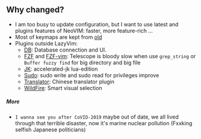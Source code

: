 ## Why changed?
- I am too busy to update configuration, but I want to use latest and plugins features of NeoVIM: faster, more feature-rich ...
- Most of keymaps are kept from [old](https://github.com/genmzy/nvim-old)
- Plugins outside LazyVim:
	- [DB](https://github.com/kristijanhusak/vim-dadbod-ui): Database connection and UI.
	- [FZF](https://github.com/junegunn/fzf) and [FZF-vim](https://github.com/junegunn/fzf.vim): Telescope is bloody slow when use `grep_string` or `Buffer fuzzy find` for big directory and big file
	- [JK](https://github.com/rainbowhxch/accelerated-jk.nvim): accelerated-jk lua-edition
	- [Sudo](https://github.com/lambdalisue/suda.vim): sudo write and sudo read for privileges improve
	- [Translator](https://github.com/JuanZoran/Trans.nvim): Chinese translator plugin
	- [WildFire](https://github.com/gcmt/wildfire.vim): Smart visual selection

##### More
- `I wanna see you after CoVID-2019` maybe out of date, we all lived through that terrible disaster, now it's marine nuclear pollution (Fxxking selfish Japanese politicians)
